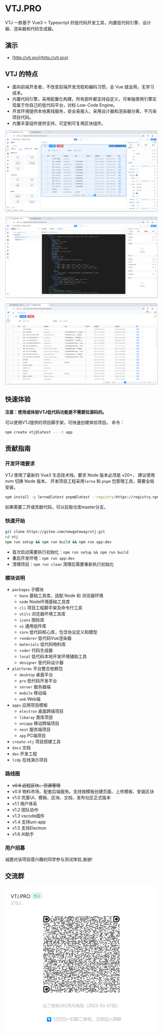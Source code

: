 # VTJ.PRO

VTJ 一款基于 Vue3 + Typescript 的低代码开发工具，内置低代码引擎、设计器、渲染器和代码生成器。

## 演示

- [http://vtj.pro](http://vtj.pro)

## VTJ 的特点

- 面向前端开发者，不改变前端开发流程和编码习惯，会 Vue 就会用，无学习成本。
- 内置代码引擎，采用配置化构建，所有部件都支持自定义，可单独使用引擎实现属于你自己的低代码平台，对标 Low-Code Engine。
- 开发环境提供本地离线服务，安全易接入，采用设计器和渲染器分离，不污染项目代码。
- 内置丰富组件提供支持，可定制可复用区块组件。

![输入图片说明](dev/public/preview/p1.png)

![输入图片说明](dev/public/preview/p2.png)

![输入图片说明](dev/public/preview/p3.png)

## 快速体验

**注意：使用或体验VTJ低代码功能是不需要拉源码的。**

可以使用VTJ提供的项目脚手架，可快速创建体验项目。 命令：

```sh
npm create vtj@latest -- -t app
```

## 贡献指南

### 开发环境要求

VTJ 使用了最新的 Vue3 生态技术栈，要求 Node 版本必须是 v20+， 建议使用 nvm 切换 Node 版本。
开发项目工程采用`lerna` 和 `pnpm` 包管理工具，需要全局安装。

```sh
npm install -g lerna@latest pnpm@latest --registry=https://registry.npmmirror.com
```

如果需要二开或贡献代码，可以拉取仓库master分支。

### 快速开始

```sh
git clone https://gitee.com/newgateway/vtj.git
cd vtj
npm run setup && npm run build && npm run app:dev
```

- 首次启动需要执行初始化：`npm run setup && npm run build`
- 重启开发环境：`npm run app:dev`
- 清理项目：`npm run clean` 清理后需要重新执行初始化

### 模块说明

- `packages` 子模块
  - `base` 基础工具库，适配 Node 和 浏览器环境
  - `node` Node环境基础工具库
  - `cli` 项目工程脚手架及命令行工具
  - `utils` 浏览器环境工具库
  - `icons` 图标库
  - `ui` 通用组件库
  - `core` 低代码核心库，包含协议定义和模型
  - `renderer` 低代码Vue渲染器
  - `materials` 低代码物料库
  - `coder` 代码生成器
  - `local` 低代码本地开发环境辅助工具
  - `designer` 低代码设计器
- `platforms` 平台整合依赖包
  - `desktop` 桌面平台
  - `pro` 低代码开发平台
  - `server` 服务器端
  - `mobile` 移动端
  - `web` Web端
- `apps` 应用项目模板
  - `electron` 桌面跨端项目
  - `libaray` 类库项目
  - `uniapp` 移动跨端项目
  - `nest` 服务端项目
  - `app` PC端项目
- `create-vtj` 项目搭建工具
- `docs` 文档
- `dev` 开发工程
- `lcdp` 在线演示项目

### 路线图

- ~~v0.8 远程区块、资源管理~~
- v0.9 物料市场、配套后端服务。支持按模板创建页面、上传模板、安装区块
- v1.0 完善UI、模板、区块、文档、发布社区正式版本
- v1.1 用户体系
- v1.2 团队协作
- v1.3 vscode插件
- v1.4 支持uni-app
- v1.5 支持Electron
- v1.6 AI助手

### 用户招募

诚邀对该项目感兴趣的同学参与测试体验,谢谢!

## 交流群

![输入图片说明](dev/public/1709807457504.png)
